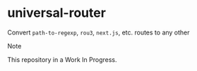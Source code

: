 # universal-router
Convert `path-to-regexp`, `rou3`, `next.js`, etc. routes to any other

> [!NOTE]  
> This repository in a Work In Progress.
